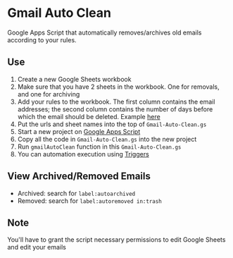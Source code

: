 # Gmail Auto Clean

Google Apps Script that automatically removes/archives old emails according to your rules.

## Use

1. Create a new Google Sheets workbook
2. Make sure that you have 2 sheets in the workbook. One for removals, and one for archiving
3. Add your rules to the workbook. The first column contains the email addresses; the second column contains the number of days before which the email should be deleted. Example [here](https://docs.google.com/spreadsheets/d/14dva-9d6e6Iiut_JGd-SVL_8druhAMerQXEqRqb1Iuk/edit?usp=sharing)
4. Put the urls and sheet names into the top of `Gmail-Auto-Clean.gs`
5. Start a new project on [Google Apps Script](https://script.google.com/home)
6. Copy all the code in `Gmail-Auto-Clean.gs` into the new project
7. Run `gmailAutoClean` function in this `Gmail-Auto-Clean.gs`
8. You can automation execution using [Triggers](https://script.google.com/home/triggers)

## View Archived/Removed Emails

* Archived: search for `label:autoarchived`
* Removed: search for `label:autoremoved in:trash`

## Note

You'll have to grant the script necessary permissions to edit Google Sheets and edit your emails

